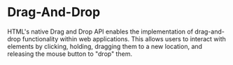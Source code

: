 # Drag-And-Drop
HTML's native Drag and Drop API enables the implementation of drag-and-drop functionality within web applications. This allows users to interact with elements by clicking, holding, dragging them to a new location, and releasing the mouse button to "drop" them.
